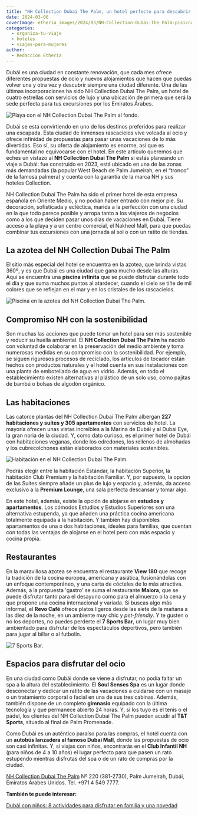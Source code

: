 ```yaml
---
title: "NH Collection Dubai The Palm, un hotel perfecto para descubrir los Emiratos Árabes"
date: 2024-03-06
coverImage: etheria_images/2024/03/NH-Collection-Dubai-The_Palm-pisicna-.jpg
categories: 
  - organiza-tu-viaje
  - hoteles
  - viajes-para-mujeres
author: 
  - Redaccion Etheria
---
```


Dubái es una ciudad en constante renovación, que cada mes ofrece diferentes propuestas 
de ocio y nuevos alojamientos que hacen que puedas volver una y otra vez y descubrir 
siempre una ciudad diferente. Una de las últimas incorporaciones ha sido NH Collection 
Dubai The Palm, un hotel de cuatro estrellas con servicios de lujo y una ubicación de 
primera que será la sede perfecta para tus excursiones por los Emiratos Árabes. 

![Playa con el NH Collection Dubai The Palm al fondo.](etheria_images/2024/03/NH-Collection-Dubai-The-Palm-playa.jpg "Playa con el NH Collection Dubai The Palm al fondo.")

Dubái se está convirtiendo en uno de los destinos preferidos para realizar una escapada. 
Esta ciudad de inmensos rascacielos vive volcada al ocio y ofrece infinidad de 
propuestas para pasar unas vacaciones de lo más divertidas. Eso sí, su oferta de 
alojamiento es enorme, así que es fundamental no equivocarse con el hotel. En este 
artículo queremos que eches un vistazo al **NH Collection Dubai The Palm** si estás 
planeando un viaje a Dubái: fue construido en 2023, está ubicado en una de las zonas más 
demandadas (la popular West Beach de Palm Jumeirah, en el “tronco” de la famosa palmera) 
y cuenta con la garantía de la marca NH y sus hoteles Collection. 

NH Collection Dubai The Palm ha sido el primer hotel de esta empresa española en Oriente 
Medio, y no podían haber entrado con mejor pie. Su decoración, sofisticada y ecléctica, 
marida a la perfección con una ciudad en la que todo parece posible y arropa tanto a los 
viajeros de negocios como a los que deciden pasar unos días de vacaciones en Dubái. 
Tiene acceso a la playa y a un centro comercial, el Nakheel Mall, para que puedas 
combinar tus excursiones con una jornada al sol o con un ratito de tiendas. 

## La azotea del NH Collection Dubai The Palm

El sitio más especial del hotel se encuentra en la azotea, que brinda vistas 360º, y es 
que Dubái es una ciudad que gana mucho desde las alturas. Aquí se encuentra una 
**piscina infinita** que se puede disfrutar durante todo el día y que suma muchos puntos 
al atardecer, cuando el cielo se tiñe de mil colores que se reflejan en el mar y en los 
cristales de los rascacielos. 

![Piscina en la azotea del NH Collection Dubai The Palm.](etheria_images/2024/03/NH-Collection-Dubai-The_Palm-pisicna-.jpg "Piscina en la azotea del NH Collection Dubai The Palm.")

## Compromiso NH con la sostenibilidad

Son muchas las acciones que puede tomar un hotel para ser más sostenible y reducir su 
huella ambiental. El **NH Collection Dubai The Palm** ha nacido con voluntad de 
colaborar en la preservación del medio ambiente y toma numerosas medidas en su 
compromiso con la sostenibilidad. Por ejemplo, se siguen rigurosos procesos de 
reciclado, los artículos de tocador están hechos con productos naturales y el hotel 
cuenta en sus instalaciones con una planta de embotellado de agua en vidrio. Además, en 
todo el establecimiento existen alternativas al plástico de un solo uso, como pajitas de 
bambú o bolsas de algodón orgánico. 

## Las habitaciones

Las catorce plantas del NH Collection Dubai The Palm albergan **227 habitaciones y 
suites y 305 apartamentos** con servicios de hotel. La mayoría ofrecen unas vistas 
increíbles a la Marina de Dubái y al Dubai Eye, la gran noria de la ciudad. Y, como dato 
curioso, es el primer hotel de Dubái con habitaciones veganas, donde los edredones, los 
rellenos de almohadas y los cubrecolchones están elaborados con materiales sostenibles. 

![Habitación en el NH Collection Dubai The Palm.](etheria_images/2024/03/NH-Collection-Dubai-The-Palm-Deluxe-Room.jpg "Habitación en el NH Collection Dubai The Palm.")

Podrás elegir entre la habitación Estándar, la habitación Superior, la habitación Club 
Premium y la habitación Familiar. Y, por supuesto, la opción de las Suites siempre añade 
un plus de lujo y espacio y, además, da acceso exclusivo a la **Premium Lounge**, una 
sala perfecta descansar y tomar algo. 

En este hotel, además, existe la opción de alojarse en **estudios y apartamentos**. Los 
cómodos Estudios y Estudios Superiores son una alternativa estupenda, ya que añaden una 
práctica cocina americana totalmente equipada a la habitación. Y también hay disponibles 
apartamentos de una o dos habitaciones, ideales para familias, que cuentan con todas las 
ventajas de alojarse en el hotel pero con más espacio y cocina propia. 

## Restaurantes

En la maravillosa azotea se encuentra el restaurante **View 180** que recoge la 
tradición de la cocina europea, americana y asiática, fusionándolas con un enfoque 
contemporáneo, y una carta de cócteles de lo más atractiva. Además, a la propuesta 
'gastro' se suma el restaurante **Maiora**, que se puede disfrutar tanto para el 
desayuno como para el almuerzo o la cena y que propone una cocina internacional y 
variada. Si buscas algo más informal, el **Revo Café** ofrece platos ligeros desde las 
siete de la mañana a las diez de la noche, en un ambiente muy chic y _pet-friendly_. Y 
te gusten o no los deportes, no puedes perderte el **7 Sports Bar**, un lugar muy bien 
ambientado para disfrutar de los espectáculos deportivos, pero también para jugar al 
billar o al futbolín. 

![7 Sports Bar.](etheria_images/2024/03/nh-collection-the-palm-dubai-sport-bar.jpg "7 Sports Bar.")

## Espacios para disfrutar del ocio

En una ciudad como Dubái donde se viene a disfrutar, no podía faltar un spa a la altura 
del establecimiento. El **Soul Senses Spa** es un lugar donde desconectar y dedicar un 
ratito de las vacaciones a cuidarse con un masaje o un tratamiento corporal o facial en 
una de sus tres cabinas. Además, también dispone de un completo **gimnasio** equipado 
con la última tecnología y que permanece abierto 24 horas. Y, si los tuyo es el tenis o 
el pádel, los clientes del NH Collection Dubai The Palm pueden acudir al **T&T Sports**, 
situado al final de Palm Promenade. 

Como Dubái es un auténtico paraíso para las compras, el hotel cuenta con un **autobús 
lanzadera al famoso Dubai Mall**, donde las propuestas de ocio son casi infinitas. Y, si 
viajas con niños, encontrarás en el **Club Infantil NH** (para niños de 4 a 10 años) el 
lugar perfecto para que pasen un rato estupendo mientras disfrutas del spa o de un rato 
de compras por la ciudad. 

[NH Collection Dubai The 
Palm](https://world.nh-hotels.com/es/nh-collection-dubai-the-palm) Nº 220 (381-2730), 
Palm Jumeirah, Dubái, Emiratos Árabes Unidos. Tel. +971 4 549 7777. 

**También te puede interesar:** 

[Dubái con niños: 8 actividades para disfrutar en familia y una 
novedad](https://etheriamagazine.com/2022/02/25/dubai-con-ninos-actividades-y-excursiones/)
